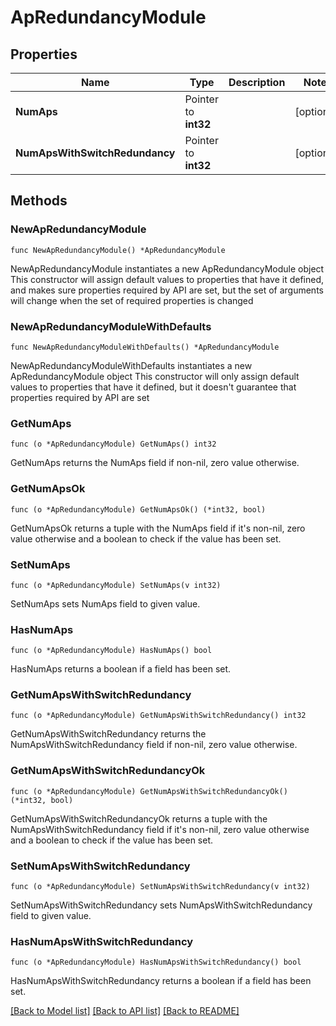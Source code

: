 # ApRedundancyModule

## Properties

Name | Type | Description | Notes
------------ | ------------- | ------------- | -------------
**NumAps** | Pointer to **int32** |  | [optional] 
**NumApsWithSwitchRedundancy** | Pointer to **int32** |  | [optional] 

## Methods

### NewApRedundancyModule

`func NewApRedundancyModule() *ApRedundancyModule`

NewApRedundancyModule instantiates a new ApRedundancyModule object
This constructor will assign default values to properties that have it defined,
and makes sure properties required by API are set, but the set of arguments
will change when the set of required properties is changed

### NewApRedundancyModuleWithDefaults

`func NewApRedundancyModuleWithDefaults() *ApRedundancyModule`

NewApRedundancyModuleWithDefaults instantiates a new ApRedundancyModule object
This constructor will only assign default values to properties that have it defined,
but it doesn't guarantee that properties required by API are set

### GetNumAps

`func (o *ApRedundancyModule) GetNumAps() int32`

GetNumAps returns the NumAps field if non-nil, zero value otherwise.

### GetNumApsOk

`func (o *ApRedundancyModule) GetNumApsOk() (*int32, bool)`

GetNumApsOk returns a tuple with the NumAps field if it's non-nil, zero value otherwise
and a boolean to check if the value has been set.

### SetNumAps

`func (o *ApRedundancyModule) SetNumAps(v int32)`

SetNumAps sets NumAps field to given value.

### HasNumAps

`func (o *ApRedundancyModule) HasNumAps() bool`

HasNumAps returns a boolean if a field has been set.

### GetNumApsWithSwitchRedundancy

`func (o *ApRedundancyModule) GetNumApsWithSwitchRedundancy() int32`

GetNumApsWithSwitchRedundancy returns the NumApsWithSwitchRedundancy field if non-nil, zero value otherwise.

### GetNumApsWithSwitchRedundancyOk

`func (o *ApRedundancyModule) GetNumApsWithSwitchRedundancyOk() (*int32, bool)`

GetNumApsWithSwitchRedundancyOk returns a tuple with the NumApsWithSwitchRedundancy field if it's non-nil, zero value otherwise
and a boolean to check if the value has been set.

### SetNumApsWithSwitchRedundancy

`func (o *ApRedundancyModule) SetNumApsWithSwitchRedundancy(v int32)`

SetNumApsWithSwitchRedundancy sets NumApsWithSwitchRedundancy field to given value.

### HasNumApsWithSwitchRedundancy

`func (o *ApRedundancyModule) HasNumApsWithSwitchRedundancy() bool`

HasNumApsWithSwitchRedundancy returns a boolean if a field has been set.


[[Back to Model list]](../README.md#documentation-for-models) [[Back to API list]](../README.md#documentation-for-api-endpoints) [[Back to README]](../README.md)



